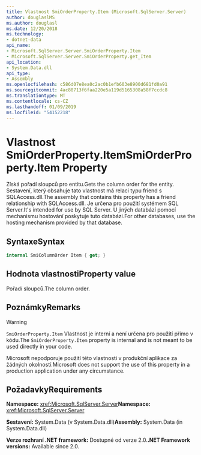 ```yaml
---
title: Vlastnost SmiOrderProperty.Item (Microsoft.SqlServer.Server)
author: douglaslMS
ms.author: douglasl
ms.date: 12/20/2018
ms.technology:
- dotnet-data
api_name:
- Microsoft.SqlServer.Server.SmiOrderProperty.Item
- Microsoft.SqlServer.Server.SmiOrderProperty.get_Item
api_location:
- System.Data.dll
api_type:
- Assembly
ms.openlocfilehash: c586d07e8ea0c2ac0b1efb603e8900d681fd0a91
ms.sourcegitcommit: 4ac80713f6faa220e5a119d5165308a58f7ccdc8
ms.translationtype: MT
ms.contentlocale: cs-CZ
ms.lasthandoff: 01/09/2019
ms.locfileid: "54152218"
---
```

# <a name="smiorderpropertyitem-property"></a><span data-ttu-id="1ce6f-102">Vlastnost SmiOrderProperty.Item</span><span class="sxs-lookup"><span data-stu-id="1ce6f-102">SmiOrderProperty.Item Property</span></span>

<span data-ttu-id="1ce6f-103">Získá pořadí sloupců pro entitu.</span><span class="sxs-lookup"><span data-stu-id="1ce6f-103">Gets the column order for the entity.</span></span> <span data-ttu-id="1ce6f-104">Sestavení, který obsahuje tato vlastnost má relaci typu friend s SQLAccess.dll.</span><span class="sxs-lookup"><span data-stu-id="1ce6f-104">The assembly that contains this property has a friend relationship with SQLAccess.dll.</span></span> <span data-ttu-id="1ce6f-105">Je určena pro použití systémem SQL Server.</span><span class="sxs-lookup"><span data-stu-id="1ce6f-105">It's intended for use by SQL Server.</span></span> <span data-ttu-id="1ce6f-106">U jiných databází pomocí mechanismu hostování poskytuje tuto databázi.</span><span class="sxs-lookup"><span data-stu-id="1ce6f-106">For other databases, use the hosting mechanism provided by that database.</span></span>

## <a name="syntax"></a><span data-ttu-id="1ce6f-107">Syntaxe</span><span class="sxs-lookup"><span data-stu-id="1ce6f-107">Syntax</span></span>

```csharp
internal SmiColumnOrder Item { get; }
```

## <a name="property-value"></a><span data-ttu-id="1ce6f-108">Hodnota vlastnosti</span><span class="sxs-lookup"><span data-stu-id="1ce6f-108">Property value</span></span>

<span data-ttu-id="1ce6f-109">Pořadí sloupců.</span><span class="sxs-lookup"><span data-stu-id="1ce6f-109">The column order.</span></span>

## <a name="remarks"></a><span data-ttu-id="1ce6f-110">Poznámky</span><span class="sxs-lookup"><span data-stu-id="1ce6f-110">Remarks</span></span>

> [!WARNING]
> <span data-ttu-id="1ce6f-111">`SmiOrderProperty.Item` Vlastnost je interní a není určena pro použití přímo v kódu.</span><span class="sxs-lookup"><span data-stu-id="1ce6f-111">The `SmiOrderProperty.Item` property is internal and is not meant to be used directly in your code.</span></span>
>
> <span data-ttu-id="1ce6f-112">Microsoft nepodporuje použití této vlastnosti v produkční aplikace za žádných okolností.</span><span class="sxs-lookup"><span data-stu-id="1ce6f-112">Microsoft does not support the use of this property in a production application under any circumstance.</span></span>

## <a name="requirements"></a><span data-ttu-id="1ce6f-113">Požadavky</span><span class="sxs-lookup"><span data-stu-id="1ce6f-113">Requirements</span></span>

<span data-ttu-id="1ce6f-114">**Namespace:** <xref:Microsoft.SqlServer.Server></span><span class="sxs-lookup"><span data-stu-id="1ce6f-114">**Namespace:** <xref:Microsoft.SqlServer.Server></span></span>

<span data-ttu-id="1ce6f-115">**Sestavení:** System.Data (v System.Data.dll)</span><span class="sxs-lookup"><span data-stu-id="1ce6f-115">**Assembly:** System.Data (in System.Data.dll)</span></span>

<span data-ttu-id="1ce6f-116">**Verze rozhraní .NET framework:** Dostupné od verze 2.0.</span><span class="sxs-lookup"><span data-stu-id="1ce6f-116">**.NET Framework versions:** Available since 2.0.</span></span>
